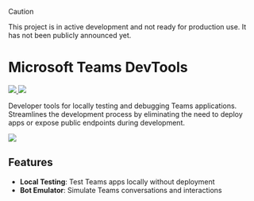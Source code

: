 > [!CAUTION]
> This project is in active development and not ready for production use. It has not been publicly announced yet.

# Microsoft Teams DevTools

<p>
    <a href="https://www.npmjs.com/package/@microsoft/teams.api" target="_blank">
        <img src="https://img.shields.io/pypi/v/microsoft-teams-devtools" />
    </a>
    <a href="https://www.npmjs.com/package/@microsoft/teams.api" target="_blank">
        <img src="https://img.shields.io/pypi/dw/microsoft-teams-devtools" />
    </a>
</p>

Developer tools for locally testing and debugging Teams applications. Streamlines the development process by eliminating the need to deploy apps or expose public endpoints during development.

<a href="https://microsoft.github.io/teams-ai" target="_blank">
    <img src="https://img.shields.io/badge/📖 Getting Started-blue?style=for-the-badge" />
</a>

## Features

- **Local Testing**: Test Teams apps locally without deployment
- **Bot Emulator**: Simulate Teams conversations and interactions
